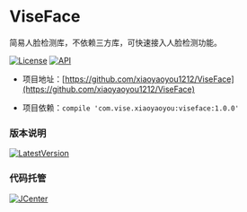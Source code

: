 # ViseFace
简易人脸检测库，不依赖三方库，可快速接入人脸检测功能。

[![License](https://img.shields.io/badge/License-Apache--2.0-green.svg)](https://github.com/xiaoyaoyou1212/ViseFace/blob/master/LICENSE) [![API](https://img.shields.io/badge/API-9%2B-brightgreen.svg?style=flat)](https://android-arsenal.com/api?level=9)

- 项目地址：[https://github.com/xiaoyaoyou1212/ViseFace](https://github.com/xiaoyaoyou1212/ViseFace)

- 项目依赖：`compile 'com.vise.xiaoyaoyou:viseface:1.0.0'`

### 版本说明
[![LatestVersion](https://img.shields.io/badge/LatestVersion-1.0.0-orange.svg)](https://github.com/xiaoyaoyou1212/ViseFace/blob/master/VERSION.md)

### 代码托管
[![JCenter](https://img.shields.io/badge/JCenter-1.0.0-orange.svg)](https://jcenter.bintray.com/com/vise/xiaoyaoyou/viseface/1.0.0/)
